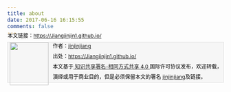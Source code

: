 ```yaml
---
title: about
date: 2017-06-16 16:15:55
comments: false
---
```

<div style="font-size:12px;border-bottom: #ddd 1px solid; BORDER-LEFT: #ddd 1px solid; BACKGROUND: #f6f6f6; BORDER-TOP: #ddd 1px solid; BORDER-RIGHT: #ddd 1px solid">
<div style="FLOAT: left; MARGIN-LEFT: 5px; MARGIN-RIGHT: 10px">
<IMG alt="" src="http://thirdwx.qlogo.cn/mmopen/vi_32/6h85RMsib6oGMKz0eibALsD1ricmicj6gUbUWAOs0C6Ynhf7Na6IBLyoWpHxTnHAZoAdznwicTf1Xaa61xdnEjV1QTg/132" width=90 height=100>
</div>
<div style="LINE-HEIGHT: 200%; MARGIN-TOP: -27px; COLOR: #000000">
本文链接：<a href="https://Jiangjinjin1.github.io/">https://Jiangjinjin1.github.io/</a> <br/>
作者：<a href="https://Jiangjinjin1.github.io/">jinjinjiang</a> <br/>
出处：<a href="https://Jiangjinjin1.github.io/">https://Jiangjinjin1.github.io/</a>
<br/>本文基于<a target="_blank" title="Creative Commons Attribution-ShareAlike 4.0 International (CC BY-SA 4.0)" href="http://creativecommons.org/licenses/by-sa/4.0/"> 知识共享署名-相同方式共享 4.0 </a>
国际许可协议发布，欢迎转载，演绎或用于商业目的，但是必须保留本文的署名
<a href="https://Jiangjinjin1.github.io/">jinjinjiang</a>及链接。
</div>
</div>
